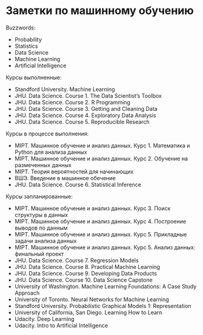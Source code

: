 Заметки по машинному обучению
=======================

Buzzwords:
- Probability
- Statistics
- Data Science
- Machine Learning
- Artificial Intelligence

Курсы выполненные:
- Standford University. Machine Learning
- JHU. Data Science. Course 1. The Data Scientist’s Toolbox
- JHU. Data Science. Course 2. R Programming
- JHU. Data Science. Course 3. Getting and Cleaning Data
- JHU. Data Science. Course 4. Exploratory Data Analysis
- JHU. Data Science. Course 5. Reproducible Research

Курсы в процессе выполнения:
- MIPT. Машинное обучение и анализ данных. Курс 1. Математика и Python для анализа данных
- MIPT. Машинное обучение и анализ данных. Курс 2. Обучение на размеченных данных
- MIPT. Теория вероятностей для начинающих
- ВШЭ. Введение в машинное обечение 
- JHU. Data Science. Course 6. Statistical Inference

Курсы запланированные: 
- MIPT. Машинное обучение и анализ данных. Курс 3. Поиск структуры в данных
- MIPT. Машинное обучение и анализ данных. Курс 4. Построение выводов по данным
- MIPT. Машинное обучение и анализ данных. Курс 5. Прикладные задачи анализа данных
- MIPT. Машинное обучение и анализ данных. Курс 5. Анализ данных: финальный проект
- JHU. Data Science. Course 7. Regression Models
- JHU. Data Science. Course 8. Practical Machine Learning
- JHU. Data Science. Course 9. Developing Data Products
- JHU. Data Science. Course 10. Data Science Capstone
- University of Washington. Machine Learning Foundations: A Case Study Approach
- University of Toronto. Neural Networks for Machine Learning
- Standford University. Probabilistic Graphical Models 1: Representation
- University of California, San Diego. Learning How to Learn
- Udacity. Deep Learning
- Udacity. Intro to Artificial Intelligence


